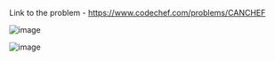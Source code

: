 Link to the problem - https://www.codechef.com/problems/CANCHEF


![image](https://github.com/Haleshot/Competitive-Programming/assets/57552973/dd4d42ae-dc35-4e1b-b1bf-a44ac8dc235c)



![image](https://github.com/Haleshot/Competitive-Programming/assets/57552973/1f4646b5-f4eb-4991-ae1c-2c30629df597)
